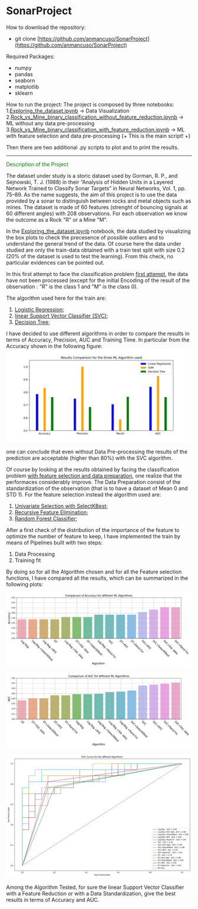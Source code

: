 # SonarProject

How to download the repository: 
- git clone [https://github.com/anmancuso/SonarProject](https://github.com/anmancuso/SonarProject)

Required Packages: 
- numpy
- pandas
- seaborn
- matplotlib
- sklearn

How to run the project: 
The project is composed by three notebooks:
1.[Exploring_the_dataset.ipynb](https://github.com/anmancuso/SonarProject/blob/main/Exploring_the_Dataset.ipynb) -> Data Visualization
2.[Rock_vs_Mine_binary_classification_without_feature_reduction.ipynb](https://github.com/anmancuso/SonarProject/blob/main/Rock_vs_Mine_binary_classification_without_feature_reduction.ipynb) -> ML without any data pre-processing
3.[Rock_vs_Mine_binary_classification_with_feature_reduction.ipynb](https://github.com/anmancuso/SonarProject/blob/main/Rock_vs_Mine_binary_classification_without_feature_reduction.ipynb) -> ML with feature selection and data pre-processing {+ This is the main script! +}

Then there are two additional .py scripts to plot and to print the results.

-----
<span style="color: green"> Description of the Project </span>


The dataset under study is a storic dataset used by Gorman, R. P., and Sejnowski, T. J. (1988) in their “Analysis of Hidden Units in a Layered Network Trained to Classify Sonar Targets” in Neural Networks, Vol. 1, pp. 75–89.
As the name suggests, the aim of this project is to use the data provided by a sonar to distinguish between rocks and metal objects such as mines. 
The dataset is made of 60 features (strenght of bouncing signals at 60 different angles) with 208 observations.
For each observation we know the outcome as a Rock "R" or a Mine "M".

In the [Exploring_the_dataset.ipynb](https://github.com/anmancuso/SonarProject/blob/main/Exploring_the_Dataset.ipynb) notebook, the data studied by visualizing the  box plots to check the precesence of possible outliers and to understand the general trend of the data. 
Of course here the data under studied are only the train-data obtained with a train test split with size 0.2 (20% of the dataset is used to test the learning). 
From this check, no particular evidences can be pointed out. 

In this first attempt to face the classification problem [first attempt](https://github.com/anmancuso/SonarProject/blob/main/Rock_vs_Mine_binary_classification_without_feature_reduction.ipynb), the data have not been processed (except for the initial Encoding of the result of the observation : "R" is the class 1 and "M" is the class 0).

The algorithm used here for the train are: 

1. [Logistic Regression](https://scikit-learn.org/stable/modules/generated/sklearn.linear_model.LogisticRegression.html);
2. [linear Support Vector Classifier (SVC)](https://scikit-learn.org/stable/modules/generated/sklearn.svm.SVC.html);
3. [Decision Tree](https://scikit-learn.org/stable/modules/generated/sklearn.tree.DecisionTreeClassifier.html);
 
I have decided to use different algorithms in order to compare the results in terms of Accuracy, Precision, AUC and Training Time. 
In particular from the Accuracy shown in the following figure:
![alt text](https://github.com/anmancuso/SonarProject/blob/main/plots/comparison_wo_featuresel.png?raw=true)

one can conclude that even without Data Pre-processing the results of the prediction are acceptable (higher than 80%) with the SVC algorithm.

Of course by looking at the results obtained by facing  the classification problem [with feature selection and data preparation](https://github.com/anmancuso/SonarProject/blob/main/Rock_vs_Mine_binary_classification_with_feature_reduction.ipynb), one realize that the performaces considerably improve.
The Data Preparation consist of the standardization of the observation (that is to have a dataset of Mean 0 and STD 1). 
For the feature selection instead the algorithm used are: 
1. [Univariate Selection with SelectKBest](https://scikit-learn.org/stable/modules/generated/sklearn.feature_selection.SelectKBest.html);
2. [Recursive Feature Elimination](https://scikit-learn.org/stable/modules/generated/sklearn.feature_selection.RFE.html);
3. [Random Forest Classifier](https://scikit-learn.org/stable/modules/generated/sklearn.ensemble.RandomForestClassifier.html);

After a first check of the distribution of the importance of the feature to optimize the number of feature to keep, I have implemented the train by means of Pipelines built with two steps: 
1. Data Processing
2. Training fit

By doing so for all the Algorithm chosen and for all the Feature selection functions, I have compared all the results, which can be summarized in the following plots:

![alt text](https://github.com/anmancuso/SonarProject/blob/main/plots/Accuracy_total.png?raw=true)


![alt text](https://github.com/anmancuso/SonarProject/blob/main/plots/AUC_total.png?raw=true)



![alt text](https://github.com/anmancuso/SonarProject/blob/main/plots/ROC_total.png?raw=true)

Among the Algorithm Tested, for sure the linear Support Vector Classifier with a Feature Reduction or with a Data Standardization, give the best results in terms of Accuracy and AUC. 



